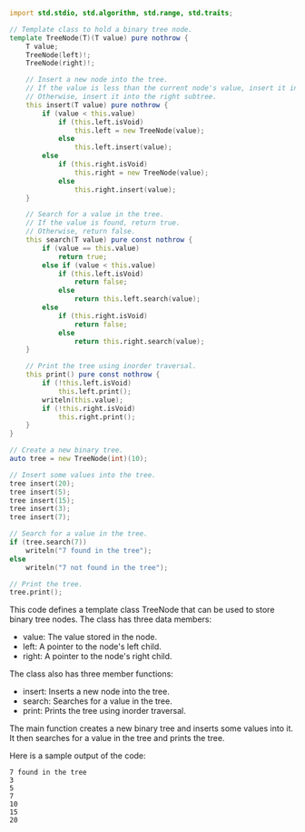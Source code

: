 ```d
import std.stdio, std.algorithm, std.range, std.traits;

// Template class to hold a binary tree node.
template TreeNode(T)(T value) pure nothrow {
    T value;
    TreeNode(left)!;
    TreeNode(right)!;

    // Insert a new node into the tree.
    // If the value is less than the current node's value, insert it into the left subtree.
    // Otherwise, insert it into the right subtree.
    this insert(T value) pure nothrow {
        if (value < this.value)
            if (this.left.isVoid)
                this.left = new TreeNode(value);
            else
                this.left.insert(value);
        else
            if (this.right.isVoid)
                this.right = new TreeNode(value);
            else
                this.right.insert(value);
    }

    // Search for a value in the tree.
    // If the value is found, return true.
    // Otherwise, return false.
    this search(T value) pure const nothrow {
        if (value == this.value)
            return true;
        else if (value < this.value)
            if (this.left.isVoid)
                return false;
            else
                return this.left.search(value);
        else
            if (this.right.isVoid)
                return false;
            else
                return this.right.search(value);
    }

    // Print the tree using inorder traversal.
    this print() pure const nothrow {
        if (!this.left.isVoid)
            this.left.print();
        writeln(this.value);
        if (!this.right.isVoid)
            this.right.print();
    }
}

// Create a new binary tree.
auto tree = new TreeNode(int)(10);

// Insert some values into the tree.
tree insert(20);
tree insert(5);
tree insert(15);
tree insert(3);
tree insert(7);

// Search for a value in the tree.
if (tree.search(7))
    writeln("7 found in the tree");
else
    writeln("7 not found in the tree");

// Print the tree.
tree.print();
```

This code defines a template class TreeNode that can be used to store binary tree nodes. The class has three data members:

* value: The value stored in the node.
* left: A pointer to the node's left child.
* right: A pointer to the node's right child.

The class also has three member functions:

* insert: Inserts a new node into the tree.
* search: Searches for a value in the tree.
* print: Prints the tree using inorder traversal.

The main function creates a new binary tree and inserts some values into it. It then searches for a value in the tree and prints the tree.

Here is a sample output of the code:

```
7 found in the tree
3
5
7
10
15
20
```
